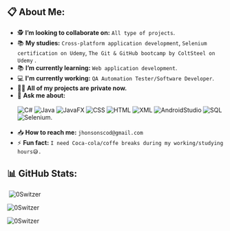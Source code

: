 ## 📋 About Me:

- 🕵 **I’m looking to collaborate on:** `All type of projects`.<br>
- 📚 **My studies:** `Cross-platform application development`, `Selenium certification on Udemy`, `The Git & GitHub bootcamp by ColtSteel on Udemy` .<br>
- 📚 **I’m currently learning:** `Web application development`.<br>
- 💻 **I'm currently working:** `QA Automation Tester/Software Developer`.<br>
- 👨‍💻 **All of my projects are private now.** 
- 💬 **Ask me about:** <br><br>
![C#](https://img.shields.io/badge/C%23-violet) ![Java](https://img.shields.io/badge/Java-brown) ![JavaFX](https://img.shields.io/badge/JavaFX-red) ![CSS](https://img.shields.io/badge/CSS-blue) ![HTML](https://img.shields.io/badge/HTML-orange) ![XML](https://img.shields.io/badge/XML-yellow) ![AndroidStudio](https://img.shields.io/badge/Android_Studio-aqua) ![SQL](https://img.shields.io/badge/SQL-black) ![Selenium](https://img.shields.io/badge/Selenium-green).<br><br>
- 📥 **How to reach me:** `jhonsonscod@gmail.com`
- ⚡ **Fun fact:** `I need Coca-cola/coffe breaks during my working/studying hours😅.`

## 📊 GitHub Stats:
<p>&nbsp;<img align="center" src="https://github-readme-stats.vercel.app/api?username=0Switzer&show_icons=true&locale=en" alt="0Switzer" /></p>
<p><img align="center" src="https://github-readme-streak-stats.herokuapp.com/?user=0Switzer&" alt="0Switzer" /></p>
<p><img align="left" src="https://github-readme-stats.vercel.app/api/top-langs?username=0Switzer&show_icons=true&locale=en&layout=compact" alt="0Switzer" /></p><br><br><br>
<br><br><br><br><br>
